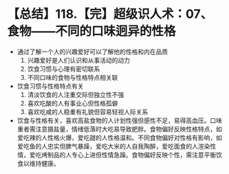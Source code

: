 # 【总结】118.【完】超级识人术：07、食物——不同的口味迥异的性格

-   通过了解一个人的兴趣爱好可以了解他的性格和内在品质
    1.  兴趣爱好是人们认识和从事活动的动力
    2.  饮食习惯与心理有密切联系
    3.  不同口味的食物与性格特点相关联
-   饮食习惯与性格特点有关
    1.  清淡饮食的人注重交际但独立性不强
    2.  喜欢吃酸的人有事业心但性格孤僻
    3.  喜欢吃咸的人稳重有礼貌但容易轻视人际关系
-   饮食与性格有关，喜欢高盐食物的人计划性强但感性不足，易得高血压。口味重者需注意摄盐量，情绪低落时大吃易导致肥胖。食物偏好反映性格特点，如爱吃辣的人性格火爆，爱吃甜的人性格温和。不同食物偏好对性格有影响，如爱吃鱼的人忠实但脾气暴躁，爱吃大米的人自我陶醉，爱吃面食的人渲染性情，爱吃烤制品的人专心上进但性情急躁。食物偏好反映个性，需注意平衡饮食以维持健康。